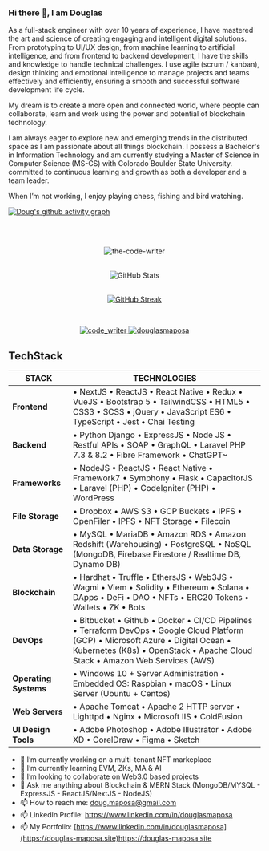 ### Hi there :wave:, I am Douglas

As a full-stack engineer with over 10 years of experience, I have mastered the art and science of creating engaging and intelligent digital solutions. From prototyping to UI/UX design, from machine learning to artificial intelligence, and from frontend to backend development, I have the skills and knowledge to handle technical challenges. I use agile (scrum / kanban), design thinking and emotional intelligence to manage projects and teams effectively and efficiently, ensuring a smooth and successful software development life cycle. 

My dream is to create a more open and connected world, where people can collaborate, learn and work using the power and potential of blockchain technology. 

I am always eager to explore new and emerging trends in the distributed space as I am passionate about all things blockchain. I possess a Bachelor's in Information Technology and am currently studying a Master of Science in Computer Science (MS-CS) with Colorado Boulder State University. committed to continuous learning and growth as both a developer and a team leader.  

When I’m not working, I enjoy playing chess, fishing and bird watching.

 [![Doug's github activity graph](https://github-readme-activity-graph.vercel.app/graph?username=the-code-writer&bg_color=ffffff&color=708090&line=21fc0d&point=000000&area=true&hide_border=true)](https://github.com/the-code-writer/)
 
<br/>

<br>
<p align="center">
   <img align="center" src="https://github-readme-stats.vercel.app/api/top-langs?username=the-code-writer&show_icons=true&locale=en&layout=compact" alt="the-code-writer" />
</p>

<br>

<div align="center">
    <img src="https://github-readme-stats.vercel.app/api?username=the-code-writer&show_icons=true" alt="GitHub Stats" />
</div>
<br>

<div align="center">
  
  [![GitHub Streak](https://streak-stats.demolab.com/?user=the-code-writer)](https://git.io/streak-stats)
</div>
<br><be>

<p align="center"> 
  <a href="https://twitter.com/code_writer" target="blank">
    <img src="https://img.shields.io/twitter/follow/code_writer?logo=twitter&style=for-the-badge" alt="code_writer" />
  </a>
  <a href="https://www.linkedin.com/in/douglasmaposa" target="blank">
    <img src="https://img.shields.io/twitter/follow/douglasmaposa?logo=linkedin&style=for-the-badge" alt="douglasmaposa" />
  </a> 
</p>

## TechStack

| STACK             | TECHNOLOGIES                                                                                                                                                                                                          |
|-------------------|-----------------------------------------------------------------------------------------------------------------------------------------------------------------------------------------------------------------------|
| **Frontend**          | • NextJS • ReactJS •  React Native  • Redux • VueJS • Bootstrap 5 • TailwindCSS • HTML5 • CSS3 •  SCSS • jQuery • JavaScript ES6 • TypeScript • Jest • Chai Testing                                                   |
| **Backend**           | • Python Django • ExpressJS • Node JS  • Restful APIs • SOAP • GraphQL  • Laravel PHP 7.3 & 8.2 • Fibre Framework • ChatGPT~                                                                                          |
| **Frameworks**        | • NodeJS • ReactJS • React Native • Framework7 • Symphony • Flask  • CapacitorJS • Laravel (PHP) • CodeIgniter (PHP) • WordPress                                                                                      |
| **File Storage**      | • Dropbox • AWS S3 • GCP Buckets • IPFS • OpenFiler • IPFS • NFT Storage • Filecoin                                                                                      |
| **Data Storage**      | • MySQL • MariaDB • Amazon RDS • Amazon Redshift (Warehousing) • PostgreSQL   • NoSQL (MongoDB, Firebase Firestore / Realtime DB, Dynamo DB)                                                                      |
| **Blockchain**        | • Hardhat • Truffle • EthersJS • Web3JS • Wagmi • Viem • Solidity • Ethereum • Solana  • DApps • DeFi • DAO • NFTs • ERC20 Tokens • Wallets • ZK • Bots                                                                              |
| **DevOps**            | • Bitbucket • Github • Docker •  CI/CD Pipelines • Terraform DevOps  • Google Cloud Platform (GCP) • Microsoft Azure • Digital Ocean  • Kubernetes (K8s) • OpenStack • Apache Cloud Stack • Amazon Web Services (AWS) |
| **Operating Systems** | • Windows 10 + Server Administration  • Embedded OS: Raspbian • macOS • Linux Server (Ubuntu + Centos)                                                                                                      |
| **Web Servers**       | • Apache Tomcat • Apache 2 HTTP server • Lighttpd  • Nginx • Microsoft IIS • ColdFusion                                                                                                                               |
| **UI Design Tools**   | • Adobe Photoshop • Adobe Illustrator • Adobe XD • CorelDraw   • Figma • Sketch                                                                                                            |

- :telescope: I’m currently working on a multi-tenant NFT markeplace
- :seedling: I’m currently learning EVM, ZKs, MA & AI
- :dancers: I’m looking to collaborate on Web3.0 based projects
- :speech_balloon: Ask me anything about Blockchain & MERN Stack (MongoDB/MYSQL - ExpressJS - ReactJS/NextJS - NodeJS)
- :mailbox: How to reach me: <a href="mailto:doug.maposa@gmail.com">doug.maposa@gmail.com</a>
- :mailbox: LinkedIn Profile: <a href="https://www.linkedin.com/in/douglasmaposa">https://www.linkedin.com/in/douglasmaposa</a>
- :mailbox: My Portfolio: <a href="https://douglas-maposa.site">[https://www.linkedin.com/in/douglasmaposa](https://douglas-maposa.site)https://douglas-maposa.site</a>


